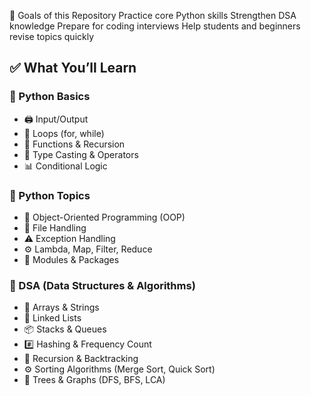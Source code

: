 📌 Goals of this Repository
Practice core Python skills
Strengthen DSA knowledge
Prepare for coding interviews
Help students and beginners revise topics quickly


## ✅ What You’ll Learn

### 🧠 Python Basics
- 🖨️ Input/Output
- 🔁 Loops (for, while)
- 🧮 Functions & Recursion
- 🧠 Type Casting & Operators
- 📊 Conditional Logic

### 📘 Python Topics
- 🧱 Object-Oriented Programming (OOP)
- 📂 File Handling
- ⚠️ Exception Handling
- ⚙️ Lambda, Map, Filter, Reduce
- 🧩 Modules & Packages

### 🔢 DSA (Data Structures & Algorithms)
- 📏 Arrays & Strings
- 🔗 Linked Lists
- 📦 Stacks & Queues
- #️⃣ Hashing & Frequency Count
- 🔄 Recursion & Backtracking
- ⚙️ Sorting Algorithms (Merge Sort, Quick Sort)
- 🌳 Trees & Graphs (DFS, BFS, LCA)
